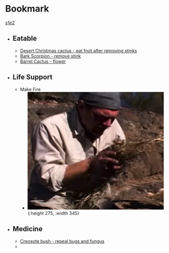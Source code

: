 # Bookmark 
[s1e2](https://www.youtube.com/watch?v=U6hU7d3yW10&t=1386s)
- ## Eatable
	- [Desert Christmas cactus - eat fruit after removing stinks](https://en.wikipedia.org/wiki/Cylindropuntia_leptocaulis)
	- [Bark Scorpion  - remove stink](https://en.wikipedia.org/wiki/Arizona_bark_scorpion)
	- [Barrel Cactus - flower](https://en.wikipedia.org/wiki/Barrel_cactus)
- ## Life Support
	- Make Fire
		- ![Cover fire flames with Dry Bushes](../assets/image_1718804222501_0.png){:height 275, :width 345}
- ## Medicine
	- [Creosote bush - repeal bugs and fungus](https://en.wikipedia.org/wiki/Larrea_tridentata)
	-